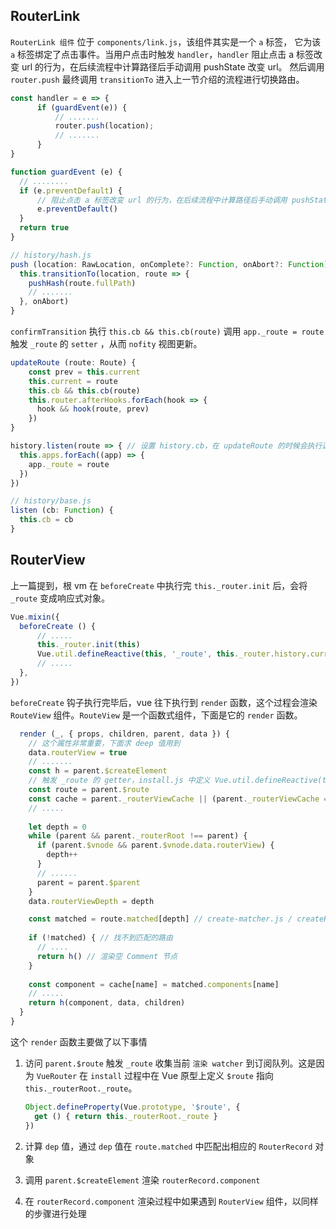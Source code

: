 ## RouterLink

`RouterLink 组件` 位于 `components/link.js`，该组件其实是一个 `a` 标签， 它为该 `a` 标签绑定了点击事件。当用户点击时触发 `handler`，`handler` 阻止点击 a 标签改变 url 的行为，在后续流程中计算路径后手动调用 pushState 改变 url。
然后调用 `router.push` 最终调用 `transitionTo` 进入上一节介绍的流程进行切换路由。 

````js
const handler = e => {
      if (guardEvent(e)) {
          // .......
          router.push(location);
          // .......
      }
}

function guardEvent (e) {
  // ........
  if (e.preventDefault) {
      // 阻止点击 a 标签改变 url 的行为，在后续流程中计算路径后手动调用 pushState 改变 url
      e.preventDefault()
  }
  return true
}

// history/hash.js
push (location: RawLocation, onComplete?: Function, onAbort?: Function) {
  this.transitionTo(location, route => {
    pushHash(route.fullPath)
    // .......
  }, onAbort)
}
````

`confirmTransition` 执行 `this.cb && this.cb(route)` 调用  `app._route = route` 触发 `_route` 的 `setter` ，从而 `nofity` 视图更新。

````js
updateRoute (route: Route) {
    const prev = this.current
    this.current = route
    this.cb && this.cb(route)
    this.router.afterHooks.forEach(hook => {
      hook && hook(route, prev)
    })
}

history.listen(route => { // 设置 history.cb，在 updateRoute 的时候会执行这个 cb
  this.apps.forEach((app) => {
    app._route = route
  })
})

// history/base.js
listen (cb: Function) {
  this.cb = cb
}
````

## RouterView

上一篇提到，根 vm 在 `beforeCreate` 中执行完 `this._router.init` 后，会将 `_route` 变成响应式对象。

````js
Vue.mixin({
  beforeCreate () {
      // .....
      this._router.init(this)
      Vue.util.defineReactive(this, '_route', this._router.history.current)
      // .....
  },
})
````

`beforeCreate` 钩子执行完毕后，vue 往下执行到 `render` 函数，这个过程会渲染 `RouteView` 组件。`RouteView` 是一个函数式组件，下面是它的 `render` 函数。

````js
  render (_, { props, children, parent, data }) {
    // 这个属性非常重要，下面求 deep 值用到
    data.routerView = true
    // .......
    const h = parent.$createElement
    // 触发 _route 的 getter，install.js 中定义 Vue.util.defineReactive(this, '_route', this._router.history.current)
    const route = parent.$route
    const cache = parent._routerViewCache || (parent._routerViewCache = {})
    // .....
    
    let depth = 0
    while (parent && parent._routerRoot !== parent) {
      if (parent.$vnode && parent.$vnode.data.routerView) {
        depth++
      }
      // ......
      parent = parent.$parent
    }
    data.routerViewDepth = depth

    const matched = route.matched[depth] // create-matcher.js / createRoute 函数构造 route 时保存 matched 数组
    
    if (!matched) { // 找不到匹配的路由
      // ....
      return h() // 渲染空 Comment 节点
    }
    
    const component = cache[name] = matched.components[name]
    // .....
    return h(component, data, children)
  }
}
````

这个 `render` 函数主要做了以下事情

1. 访问 `parent.$route` 触发 `_route` 收集当前 `渲染 watcher` 到订阅队列。这是因为 `VueRouter` 在 `install` 过程中在 Vue 原型上定义 `$route` 指向 `this._routerRoot._route`。

    ````js
    Object.defineProperty(Vue.prototype, '$route', {
      get () { return this._routerRoot._route }
    })
    ````
    
2. 计算 `dep` 值，通过 `dep` 值在 `route.matched` 中匹配出相应的 `RouterRecord` 对象 
3. 调用 `parent.$createElement` 渲染 `routerRecord.component`
4. 在 `routerRecord.component` 渲染过程中如果遇到 `RouterView` 组件，以同样的步骤进行处理

